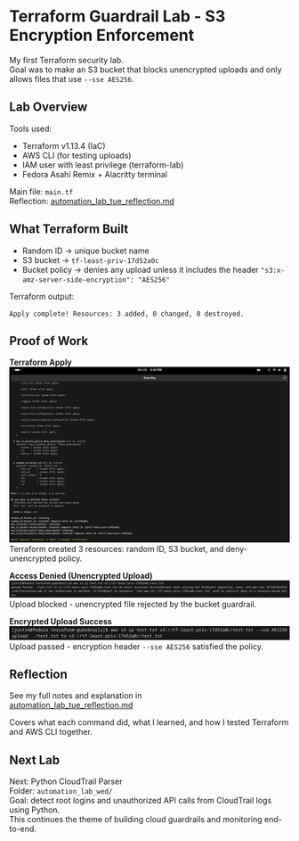 # Terraform Guardrail Lab - S3 Encryption Enforcement

My first Terraform security lab.  
Goal was to make an S3 bucket that blocks unencrypted uploads and only allows files that use `--sse AES256`.

## Lab Overview

Tools used:
- Terraform v1.13.4 (IaC)
- AWS CLI (for testing uploads)
- IAM user with least privilege (terraform-lab)
- Fedora Asahi Remix + Alacritty terminal

Main file: `main.tf`  
Reflection: [automation_lab_tue_reflection.md](./automation_lab_tue_reflection.md)

## What Terraform Built

- Random ID -> unique bucket name  
- S3 bucket -> `tf-least-priv-17d52a0c`  
- Bucket policy -> denies any upload unless it includes the header `"s3:x-amz-server-side-encryption": "AES256"`

Terraform output:

```
Apply complete! Resources: 3 added, 0 changed, 0 destroyed.
```

## Proof of Work

**Terraform Apply**
![Terraform Apply Output](./screeshots/terraform_apply_output.png)  
Terraform created 3 resources: random ID, S3 bucket, and deny-unencrypted policy.

**Access Denied (Unencrypted Upload)**
![Access Denied](./screeshots/s3_upload_error.png)  
Upload blocked - unencrypted file rejected by the bucket guardrail.

**Encrypted Upload Success**
![Encrypted Upload Success](./screeshots/s3_upload_success.png)  
Upload passed - encryption header `--sse AES256` satisfied the policy.

## Reflection

See my full notes and explanation in  
[automation_lab_tue_reflection.md](./automation_lab_tue_reflection.md)

Covers what each command did, what I learned, and how I tested Terraform and AWS CLI together.

## Next Lab

Next: Python CloudTrail Parser  
Folder: `automation_lab_wed/`  
Goal: detect root logins and unauthorized API calls from CloudTrail logs using Python.  
This continues the theme of building cloud guardrails and monitoring end-to-end.

